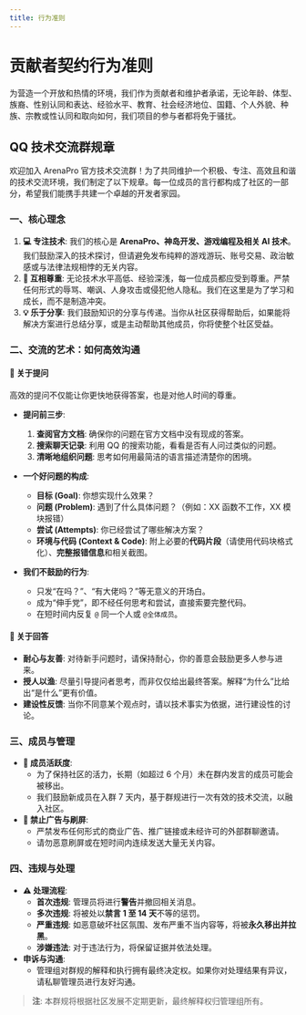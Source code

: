 ```yaml
---
title: 行为准则
---
```


# 贡献者契约行为准则

为营造一个开放和热情的环境，我们作为贡献者和维护者承诺，无论年龄、体型、族裔、性别认同和表达、经验水平、教育、社会经济地位、国籍、个人外貌、种族、宗教或性认同和取向如何，我们项目的参与者都将免于骚扰。

## QQ 技术交流群规章

欢迎加入 ArenaPro 官方技术交流群！为了共同维护一个积极、专注、高效且和谐的技术交流环境，我们制定了以下规章。每一位成员的言行都构成了社区的一部分，希望我们能携手共建一个卓越的开发者家园。

### 一、核心理念

1.  **💻 专注技术**: 我们的核心是 **ArenaPro、神岛开发、游戏编程及相关 AI 技术**。我们鼓励深入的技术探讨，但请避免发布纯粹的游戏游玩、账号交易、政治敏感或与法律法规相悖的无关内容。
2.  **🤝 互相尊重**: 无论技术水平高低、经验深浅，每一位成员都应受到尊重。严禁任何形式的辱骂、嘲讽、人身攻击或侵犯他人隐私。我们在这里是为了学习和成长，而不是制造冲突。
3.  **💡 乐于分享**: 我们鼓励知识的分享与传递。当你从社区获得帮助后，如果能将解决方案进行总结分享，或是主动帮助其他成员，你将使整个社区受益。

### 二、交流的艺术：如何高效沟通

#### 📝 **关于提问**

高效的提问不仅能让你更快地获得答案，也是对他人时间的尊重。

- **提问前三步**:

  1.  **查阅官方文档**: 确保你的问题在官方文档中没有现成的答案。
  2.  **搜索聊天记录**: 利用 QQ 的搜索功能，看看是否有人问过类似的问题。
  3.  **清晰地组织问题**: 思考如何用最简洁的语言描述清楚你的困境。

- **一个好问题的构成**:

  - **目标 (Goal)**: 你想实现什么效果？
  - **问题 (Problem)**: 遇到了什么具体问题？（例如：XX 函数不工作，XX 模块报错）
  - **尝试 (Attempts)**: 你已经尝试了哪些解决方案？
  - **环境与代码 (Context & Code)**: 附上必要的**代码片段**（请使用代码块格式化）、**完整报错信息**和相关截图。

- **我们不鼓励的行为**:
  - 只发“在吗？”、“有大佬吗？”等无意义的开场白。
  - 成为“伸手党”，即不经任何思考和尝试，直接索要完整代码。
  - 在短时间内反复 `@` 同一个人或 `@全体成员`。

#### 🙌 **关于回答**

- **耐心与友善**: 对待新手问题时，请保持耐心，你的善意会鼓励更多人参与进来。
- **授人以渔**: 尽量引导提问者思考，而非仅仅给出最终答案。解释“为什么”比给出“是什么”更有价值。
- **建设性反馈**: 当你不同意某个观点时，请以技术事实为依据，进行建设性的讨论。

### 三、成员与管理

- **👥 成员活跃度**:
  - 为了保持社区的活力，长期（如超过 6 个月）未在群内发言的成员可能会被移出。
  - 我们鼓励新成员在入群 7 天内，基于群规进行一次有效的技术交流，以融入社区。
- **🚫 禁止广告与刷屏**:
  - 严禁发布任何形式的商业广告、推广链接或未经许可的外部群聊邀请。
  - 请勿恶意刷屏或在短时间内连续发送大量无关内容。

### 四、违规与处理

- **⚠️ 处理流程**:
  - **首次违规**: 管理员将进行**警告**并撤回相关消息。
  - **多次违规**: 将被处以**禁言 1 至 14 天**不等的惩罚。
  - **严重违规**: 如恶意破坏社区氛围、发布严重不当内容等，将被**永久移出并拉黑**。
  - **涉嫌违法**: 对于违法行为，将保留证据并依法处理。
- **申诉与沟通**:
  - 管理组对群规的解释和执行拥有最终决定权。如果你对处理结果有异议，请私聊管理员进行友好沟通。

> **注**: 本群规将根据社区发展不定期更新，最终解释权归管理组所有。
